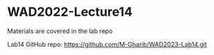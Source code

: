# WAD2022-Lecture14

Materials are covered in the lab repo

Lab14 GitHub repo:  https://github.com/M-Gharib/WAD2023-Lab14.git
